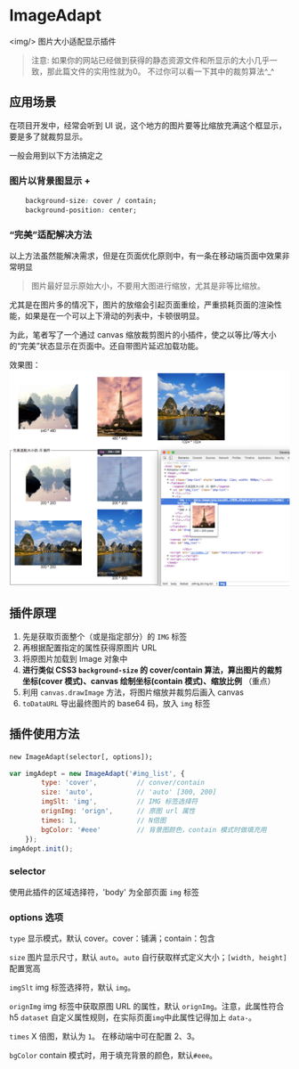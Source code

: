# ImageAdapt
&lt;img/> 图片大小适配显示插件

> 注意: 如果你的网站已经做到获得的静态资源文件和所显示的大小几乎一致，那此篇文件的实用性就为0。
> 不过你可以看一下其中的裁剪算法^_^

## 应用场景

在项目开发中，经常会听到 UI 说，这个地方的图片要等比缩放充满这个框显示，要是多了就裁剪显示。

一般会用到以下方法搞定之

### 图片以背景图显示 + 
~~~css
    background-size: cover / contain;
    background-position: center;
~~~

### “完美”适配解决方法

以上方法虽然能解决需求，但是在页面优化原则中，有一条在移动端页面中效果非常明显
> 图片最好显示原始大小，不要用大图进行缩放，尤其是非等比缩放。   

尤其是在图片多的情况下，图片的放缩会引起页面重绘，严重损耗页面的渲染性能，如果是在一个可以上下滑动的列表中，卡顿很明显。

为此，笔者写了一个通过 canvas 缩放裁剪图片的小插件，使之以等比/等大小的“完美”状态显示在页面中。还自带图片延迟加载功能。


效果图：
![插件效果图](./screenshots/img1.png)

## 插件原理

1. 先是获取页面整个（或是指定部分）的 `IMG` 标签
2. 再根据配置指定的属性获得原图片 URL
3. 将原图片加载到 Image 对象中
4. **进行类似 CSS3 `background-size` 的 cover/contain 算法，算出图片的裁剪坐标(cover 模式)、canvas 绘制坐标(contain 模式)、缩放比例** （重点）
5. 利用 `canvas.drawImage` 方法，将图片缩放并裁剪后画入 canvas
6. `toDataURL` 导出最终图片的 base64 码，放入 `img` 标签

## 插件使用方法

`new ImageAdapt(selector[, options]);`

~~~javascript
var imgAdept = new ImageAdapt('#img_list', {
        type: 'cover',          // conver/contain 
        size: 'auto',           // 'auto' [300, 200] 
        imgSlt: 'img',          // IMG 标签选择符
        orignImg: 'orign',      // 原图 url 属性
        times: 1,               // N倍图
        bgColor: '#eee'         // 背景图颜色，contain 模式时做填充用
    });
imgAdept.init();
~~~

### selector

使用此插件的区域选择符，'body' 为全部页面 `img` 标签

### options 选项

`type` 显示模式，默认 cover。cover：铺满；contain：包含

`size` 图片显示尺寸，默认 `auto`。`auto` 自行获取样式定义大小；`[width, height]` 配置宽高

`imgSlt` img 标签选择符，默认 `img`。

`orignImg` img 标签中获取原图 URL 的属性，默认 `orignImg`。注意，此属性符合 h5 `dataset` 自定义属性规则，在实际页面`img`中此属性记得加上 `data-`。

`times` X 倍图，默认为 `1`。 在移动端中可在配置 2、3。

`bgColor` contain 模式时，用于填充背景的颜色，默认`#eee`。



